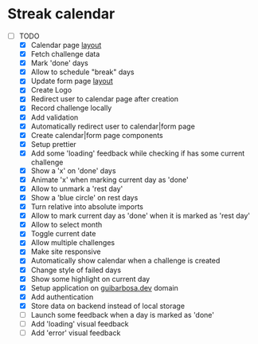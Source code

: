 # Streak calendar

* [ ] TODO
  * [x] Calendar page [layout](https://www.figma.com/file/hD95VJ1E2uOcWqIz8qIkqX/Streak-Calendar?node-id=11%3A13)
  * [x] Fetch challenge data
  * [x] Mark 'done' days
  * [x] Allow to schedule "break" days
  * [x] Update form page [layout](https://www.figma.com/file/hD95VJ1E2uOcWqIz8qIkqX/Streak-Calendar?node-id=0%3A1)
  * [x] Create Logo
  * [x] Redirect user to calendar page after creation
  * [x] Record challenge locally
  * [x] Add validation
  * [x] Automatically redirect user to calendar|form page
  * [x] Create calendar|form page components
  * [x] Setup prettier
  * [x] Add some 'loading' feedback while checking if has some current challenge
  * [x] Show a 'x' on 'done' days
  * [x] Animate 'x' when marking current day as 'done'
  * [x] Allow to unmark a 'rest day'  
  * [x] Show a 'blue circle' on rest days
  * [x] Turn relative into absolute imports 
  * [x] Allow to mark current day as 'done' when it is marked as 'rest day'
  * [x] Allow to select month
  * [x] Toggle current date
  * [x] Allow multiple challenges
  * [x] Make site responsive
  * [x] Automatically show calendar when a challenge is created
  * [x] Change style of failed days
  * [x] Show some highlight on current day
  * [x] Setup application on [guibarbosa.dev](guibarbosa.dev) domain
  * [x] Add authentication
  * [x] Store data on backend instead of local storage
  * [ ] Launch some feedback when a day is marked as 'done'
  * [ ] Add 'loading' visual feedback
  * [ ] Add 'error' visual feedback